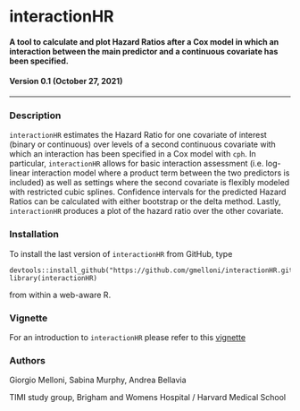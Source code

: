 # interactionHR
#### A tool to calculate and plot Hazard Ratios after a Cox model in which an interaction between the main predictor and a continuous covariate has been specified.
#### Version 0.1 (October 27, 2021)
---

### Description
`interactionHR` estimates the Hazard Ratio for one covariate of interest (binary or continuous) over levels of a second continuous 
  covariate with which an interaction has been specified in a Cox model with `cph`. In particular, `interactionHR` allows for
  basic interaction assessment (i.e. log-linear interaction model where a product term between the two predictors is included) 
  as well as settings where the second covariate is flexibly modeled with restricted cubic splines. Confidence intervals for 
  the predicted Hazard Ratios can be calculated with either bootstrap or the delta method. Lastly, `interactionHR`
  produces a plot of the hazard ratio over the other covariate.

### Installation
To install the last version of `interactionHR` from GitHub, type
```
devtools::install_github("https://github.com/gmelloni/interactionHR.git")
library(interactionHR)
```
from within a web-aware R.

### Vignette
For an introduction to `interactionHR` please refer to this [vignette](https://raw.githack.com/gmelloni/interactionHR/main/inst/data/vignette.html)

### Authors
Giorgio Melloni, Sabina Murphy, Andrea Bellavia

TIMI study group, Brigham and Womens Hospital / Harvard Medical School
